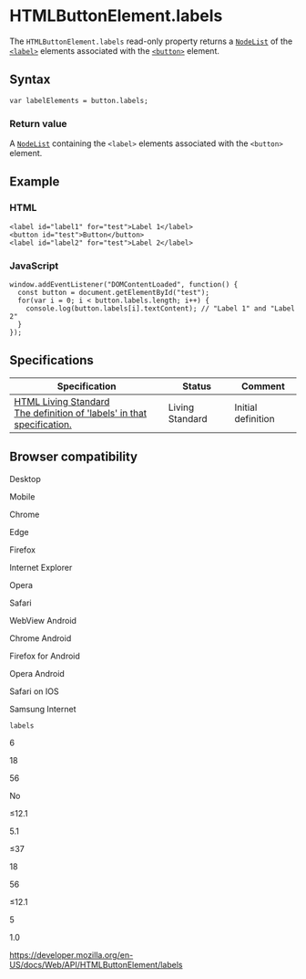 HTMLButtonElement.labels
========================

The `HTMLButtonElement.labels` read-only property returns a [`NodeList`](../nodelist) of the [`<label>`](https://developer.mozilla.org/en-US/docs/Web/HTML/Element/label) elements associated with the [`<button>`](https://developer.mozilla.org/en-US/docs/Web/HTML/Element/button) element.

Syntax
------

    var labelElements = button.labels;

### Return value

A [`NodeList`](../nodelist) containing the `<label>` elements associated with the `<button>` element.

Example
-------

### HTML

    <label id="label1" for="test">Label 1</label>
    <button id="test">Button</button>
    <label id="label2" for="test">Label 2</label>

### JavaScript

    window.addEventListener("DOMContentLoaded", function() {
      const button = document.getElementById("test");
      for(var i = 0; i < button.labels.length; i++) {
        console.log(button.labels[i].textContent); // "Label 1" and "Label 2"
      }
    });

Specifications
--------------

<table><thead><tr class="header"><th>Specification</th><th>Status</th><th>Comment</th></tr></thead><tbody><tr class="odd"><td><a href="https://html.spec.whatwg.org/multipage/forms.html#dom-lfe-labels">HTML Living Standard<br />
<span class="small">The definition of 'labels' in that specification.</span></a></td><td><span class="spec-living">Living Standard</span></td><td>Initial definition</td></tr></tbody></table>

Browser compatibility
---------------------

Desktop

Mobile

Chrome

Edge

Firefox

Internet Explorer

Opera

Safari

WebView Android

Chrome Android

Firefox for Android

Opera Android

Safari on IOS

Samsung Internet

`labels`

6

18

56

No

≤12.1

5.1

≤37

18

56

≤12.1

5

1.0

<a href="https://developer.mozilla.org/en-US/docs/Web/API/HTMLButtonElement/labels" class="_attribution-link">https://developer.mozilla.org/en-US/docs/Web/API/HTMLButtonElement/labels</a>
